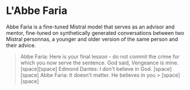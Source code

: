 # L'Abbe Faria

Abbe Faria is a fine-tuned Mistral model that serves as an advisor and mentor, fine-tuned on synthetically generated conversations between two Mistral personnas, a younger and older version of the same person and their advice.


> Abbe Faria: Here is your final lesson - do not commit the crime for which you now serve the sentence. God said, Vengeance is mine. [space][space]
 Edmond Dantes: I don't believe in God. [space][space]
 Abbe Faria: It doesn't matter. He believes in you > [space][space]
